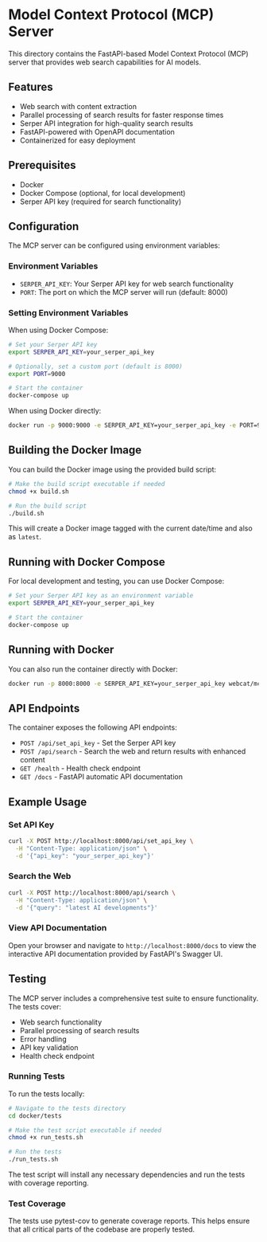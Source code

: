 # Model Context Protocol (MCP) Server

This directory contains the FastAPI-based Model Context Protocol (MCP) server that provides web search capabilities for AI models.

## Features

- Web search with content extraction
- Parallel processing of search results for faster response times
- Serper API integration for high-quality search results
- FastAPI-powered with OpenAPI documentation
- Containerized for easy deployment

## Prerequisites

- Docker
- Docker Compose (optional, for local development)
- Serper API key (required for search functionality)

## Configuration

The MCP server can be configured using environment variables:

### Environment Variables

- `SERPER_API_KEY`: Your Serper API key for web search functionality
- `PORT`: The port on which the MCP server will run (default: 8000)

### Setting Environment Variables

When using Docker Compose:

```bash
# Set your Serper API key
export SERPER_API_KEY=your_serper_api_key

# Optionally, set a custom port (default is 8000)
export PORT=9000

# Start the container
docker-compose up
```

When using Docker directly:

```bash
docker run -p 9000:9000 -e SERPER_API_KEY=your_serper_api_key -e PORT=9000 webcat/mcp:latest
```

## Building the Docker Image

You can build the Docker image using the provided build script:

```bash
# Make the build script executable if needed
chmod +x build.sh

# Run the build script
./build.sh
```

This will create a Docker image tagged with the current date/time and also as `latest`.

## Running with Docker Compose

For local development and testing, you can use Docker Compose:

```bash
# Set your Serper API key as an environment variable
export SERPER_API_KEY=your_serper_api_key

# Start the container
docker-compose up
```

## Running with Docker

You can also run the container directly with Docker:

```bash
docker run -p 8000:8000 -e SERPER_API_KEY=your_serper_api_key webcat/mcp:latest
```

## API Endpoints

The container exposes the following API endpoints:

- `POST /api/set_api_key` - Set the Serper API key
- `POST /api/search` - Search the web and return results with enhanced content
- `GET /health` - Health check endpoint
- `GET /docs` - FastAPI automatic API documentation

## Example Usage

### Set API Key

```bash
curl -X POST http://localhost:8000/api/set_api_key \
  -H "Content-Type: application/json" \
  -d '{"api_key": "your_serper_api_key"}'
```

### Search the Web

```bash
curl -X POST http://localhost:8000/api/search \
  -H "Content-Type: application/json" \
  -d '{"query": "latest AI developments"}'
```

### View API Documentation

Open your browser and navigate to `http://localhost:8000/docs` to view the interactive API documentation provided by FastAPI's Swagger UI.

## Testing

The MCP server includes a comprehensive test suite to ensure functionality. The tests cover:

- Web search functionality
- Parallel processing of search results
- Error handling
- API key validation
- Health check endpoint

### Running Tests

To run the tests locally:

```bash
# Navigate to the tests directory
cd docker/tests

# Make the test script executable if needed
chmod +x run_tests.sh

# Run the tests
./run_tests.sh
```

The test script will install any necessary dependencies and run the tests with coverage reporting.

### Test Coverage

The tests use pytest-cov to generate coverage reports. This helps ensure that all critical parts of the codebase are properly tested. 